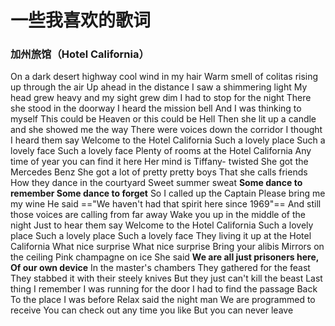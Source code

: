 # 一些我喜欢的歌词

### 加州旅馆（Hotel California）

On a dark desert highway cool wind in my hair
Warm smell of colitas rising up through the air
Up ahead in the distance I saw a shimmering light
My head grew heavy and my sight grew dim
I had to stop for the night
There she stood in the doorway
I heard the mission bell
And I was thinking to myself
This could be Heaven or this could be Hell
Then she lit up a candle and she showed me the way
There were voices down the corridor
I thought I heard them say
Welcome to the Hotel California
Such a lovely place
Such a lovely face
Such a lovely face
Plenty of rooms at the Hotel California 
Any time of year you can find it here
Her mind is Tiffany- twisted
She got the Mercedes Benz
She got a lot of pretty pretty boys
That she calls friends
How they dance in the courtyard
Sweet summer sweat
**Some dance to remember
Some dance to forget**
So I called up the Captain
Please bring me my wine
He said
=="We haven't had that spirit here since 1969"==
And still those voices are calling from far away
Wake you up in the middle of the night
Just to hear them say
Welcome to the Hotel California
Such a lovely place
Such a lovely place
Such a lovely face
They living it up at the Hotel California
What nice surprise
What nice surprise
Bring your alibis
Mirrors on the ceiling
Pink champagne on ice
She said
**We are all just prisoners here, Of our own device**
In the master's chambers
They gathered for the feast
They stabbed it with their steely knives
But they just can't kill the beast
Last thing I remember
I was running for the door
I had to find the passage Back
To the place I was before
Relax said the night man
We are programmed to receive
You can check out any time you like
But you can never leave